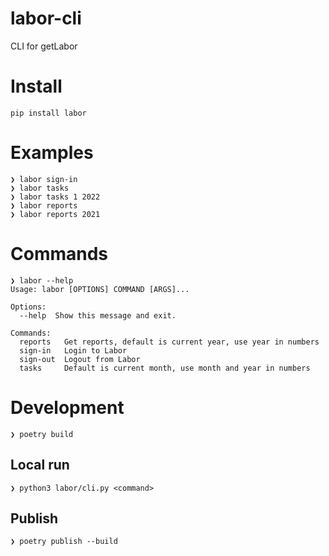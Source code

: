 # labor-cli
CLI for getLabor

# Install
```
pip install labor
```

# Examples
```
❯ labor sign-in
❯ labor tasks
❯ labor tasks 1 2022
❯ labor reports
❯ labor reports 2021
```

# Commands
```
❯ labor --help
Usage: labor [OPTIONS] COMMAND [ARGS]...

Options:
  --help  Show this message and exit.

Commands:
  reports   Get reports, default is current year, use year in numbers
  sign-in   Login to Labor
  sign-out  Logout from Labor
  tasks     Default is current month, use month and year in numbers
```

# Development
```
❯ poetry build
```

## Local run
```
❯ python3 labor/cli.py <command>
```

## Publish
```
❯ poetry publish --build
```
